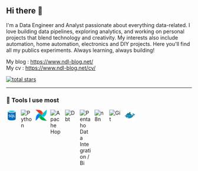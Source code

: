 ## Hi there 👋

I'm a Data Engineer and Analyst passionate about everything data-related. I love building data pipelines, exploring analytics, and working on personal projects that blend technology and creativity. My interests also include automation, home automation, electronics and DIY projects. Here you'll find all my publics experiments. Always learning, always building!  

My blog : https://www.ndl-blog.net/  
My cv : https://www.ndl-blog.net/cv/

   <p align="left">
      <a href="https://github.com/NicoDupont?tab=repositories&sort=stargazers">
         <img alt="total stars" title="Total stars on GitHub" src="https://custom-icon-badges.demolab.com/github/stars/NicoDupont?color=55960c&style=for-the-badge&labelColor=488207&logo=star"/></a>
   </p>

---

### 🧰 Tools I use most

<img align="left" alt="Sql/Mssql" width="30px" style="padding-right:10px;" src="https://raw.githubusercontent.com/devicons/devicon/refs/heads/master/icons/azuresqldatabase/azuresqldatabase-original.svg" />
<img align="left" alt="Python" width="30px" style="padding-right:10px;" src="https://cdn.jsdelivr.net/gh/devicons/devicon/icons/python/python-original.svg" />
<img align="left" alt="Apache Airflow" width="30px" style="padding-right:10px;" src="https://raw.githubusercontent.com/devicons/devicon/refs/heads/master/icons/apacheairflow/apacheairflow-original.svg" />
<img align="left" alt="Apache Hop" width="30px" style="padding-right:10px;" src="https://external-content.duckduckgo.com/iu/?u=https%3A%2F%2Fwww.heise.de%2Fdownload%2Fmedia%2Fapache-hop%2Fhop-logo_1-1-30.png&f=1&nofb=1&ipt=ee4b625ec41de807aeac57a5e44395e7e7defe47625d59bc739f3a80086ac158" />
<img align="left" alt="Dbt" width="30px" style="padding-right:10px;" src="https://external-content.duckduckgo.com/iu/?u=https%3A%2F%2Fassets.streamlinehq.com%2Fimage%2Fprivate%2Fw_300%2Ch_300%2Car_1%2Ff_auto%2Fv1%2Ficons%2F3%2Fdbt-icon-sefw4nnptjlk5lk13atgvm.png%2Fdbt-icon-2yxlz1fvy25mvn5scgnlw.png%3F_a%3DDAJFJtWIZAA0&f=1&nofb=1&ipt=58c3a9ad9ca934518d873a7e8ce8a9106b8127c159594624caac56180a591681" />
<img align="left" alt="Pentaho Data Integration / Bi" width="30px" style="padding-right:10px;" src="https://external-content.duckduckgo.com/iu/?u=https%3A%2F%2Fres-5.cloudinary.com%2Fhbdyf1hp4%2Fimage%2Fupload%2Fq_auto%2Fv1%2Fimages%2Fpentaho-logo.png&f=1&nofb=1&ipt=a7a0ee641ea90cd32211468e74e1b47aecd5f9cc4ba87e3d37a7c518340ebaa2" />
<img align="left" alt="n8n" width="30px" style="padding-right:10px;" src="https://external-content.duckduckgo.com/iu/?u=https%3A%2F%2Favatars.githubusercontent.com%2Fu%2F123042623%3Fs%3D280%26v%3D4&f=1&nofb=1&ipt=56a5eaa9cb133781c335459008794066d635363a0b4da9170dcdcec133da6b2d" />
<img align="left" alt="Git" width="30px" style="padding-right:10px;" src="https://cdn.jsdelivr.net/gh/devicons/devicon/icons/git/git-original.svg" />
<img align="left" alt="Docker" width="30px" style="padding-right:10px;" src="https://github.com/devicons/devicon/blob/master/icons/docker/docker-original.svg" />
<br />

<!--<img src="https://github-readme-stats.vercel.app/api?username=NicoDupont&show_icons=true&show=reviews&theme=transparent" width="45%" />  <img src="https://github-readme-stats.vercel.app/api/top-langs/?username=NicoDupont&layout=compact&theme=transparent" width="45%" />-->
